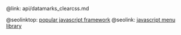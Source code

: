 @link: api/datamarks_clearcss.md

@seolinktop: [popular javascript framework](https://webix.com)
@seolink: [javascript menu library](https://webix.com/widget/menu/)